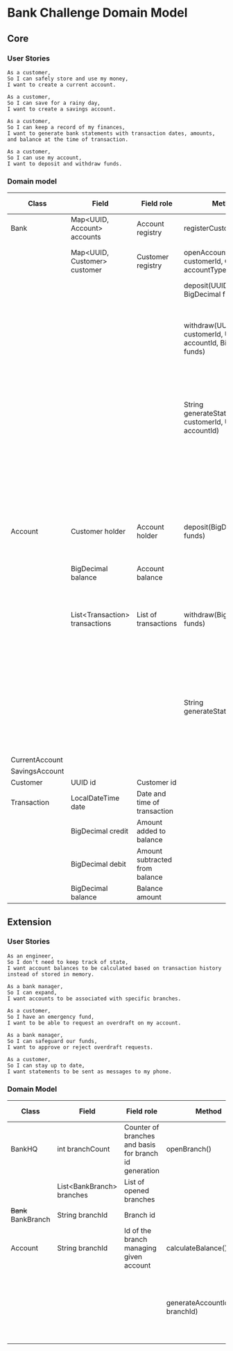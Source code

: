 # Bank Challenge Domain Model

## Core

### User Stories

```
As a customer,
So I can safely store and use my money,
I want to create a current account.
```
```
As a customer,
So I can save for a rainy day,
I want to create a savings account.
```
```
As a customer,
So I can keep a record of my finances,
I want to generate bank statements with transaction dates, amounts, and balance at the time of transaction.
```
```
As a customer,
So I can use my account,
I want to deposit and withdraw funds.
```

### Domain model

| Class          | Field                           | Field role                     | Method                                                      | Method Scenario                                             | Method Outcome                              |
| -------------- | ------------------------------- | ------------------------------ | ----------------------------------------------------------- | ----------------------------------------------------------- | ------------------------------------------- |
| Bank           | Map<UUID, Account> accounts     | Account registry               | registerCustomer()                                          | Registers new customer                                      | Customer id                                 |
|                | Map<UUID, Customer> customer    | Customer registry              | openAccount(UUID customerId, Class<T> accountType)          | Open account for a given customer                           | Account id                                  |
|                |                                 |                                | deposit(UUID accountId, BigDecimal funds)                   | If deposit is successful                                    | Return true                                 |
|                |                                 |                                |                                                             | If deposit is unsuccessful                                  | Return false                                |
|                |                                 |                                | withdraw(UUID customerId, UUID accountId, BigDecimal funds) | If withdrawal is successful                                 | Return true                                 |
|                |                                 |                                |                                                             | If withdrawal is unsuccessful                               | Return false                                |
|                |                                 |                                | String generateStatement(UUID customerId, UUID accountId)   | If authorization successful and transactions list not empty | Return bank statement                       |
|                |                                 |                                |                                                             | If authorization unsuccessful or transactions list empty    | Return empty String                         |
| Account        | Customer holder                 | Account holder                 | deposit(BigDecimal funds)                                   | If funds amount correct                                     | Add funds to balance and return true        |
|                | BigDecimal balance              | Account balance                |                                                             | If funds amount incorrect                                   | Return false                                |
|                | List\<Transaction> transactions | List of transactions           | withdraw(BigDecimal funds)                                  | If funds amount correct and <= balance                      | Subtract funds from balance and return true |
|                |                                 |                                |                                                             | If funds amount incorrect or > balance                      | Return false                                |
|                |                                 |                                | String generateStatement()                                  | If transactions list not empty                              | Return bank statement                       |
|                |                                 |                                |                                                             | If transactions list empty                                  | Return empty String                         |
| CurrentAccount |                                 |                                |                                                             |                                                             |                                             |
| SavingsAccount |                                 |                                |                                                             |                                                             |                                             |
| Customer       | UUID id                         | Customer id                    |                                                             |                                                             |                                             |
| Transaction    | LocalDateTime date              | Date and time of transaction   |                                                             |                                                             |                                             |
|                | BigDecimal credit               | Amount added to balance        |                                                             |                                                             |                                             |
|                | BigDecimal debit                | Amount subtracted from balance |                                                             |                                                             |                                             |
|                | BigDecimal balance              | Balance amount                 |                                                             |                                                             |                                             |

## Extension

### User Stories

```
As an engineer,
So I don't need to keep track of state,
I want account balances to be calculated based on transaction history instead of stored in memory.
```
```
As a bank manager,
So I can expand,
I want accounts to be associated with specific branches.
```
```
As a customer,
So I have an emergency fund,
I want to be able to request an overdraft on my account.
```
```
As a bank manager,
So I can safeguard our funds,
I want to approve or reject overdraft requests.
```
```
As a customer,
So I can stay up to date,
I want statements to be sent as messages to my phone.
```

### Domain Model

| Class               | Field                      | Field role                                             | Method                             | Method Scenario                                              | Method Outcome        |
| ------------------- | -------------------------- | ------------------------------------------------------ | ---------------------------------- | ------------------------------------------------------------ | --------------------- |
| BankHQ              | int branchCount            | Counter of branches and basis for branch id generation | openBranch()                       | Creates new branch and adds it to list                       | Return created branch |
|                     | List\<BankBranch> branches | List of opened branches                                |                                    |                                                              |                       |
| ~~Bank~~ BankBranch | String branchId            | Branch id                                              |                                    |                                                              |                       |
| Account             | String branchId            | Id of the branch managing given account                | calculateBalance()                 | Calculate balance based of transactions list (history)       | Return balance amount |
|                     |                            |                                                        | generateAccountId(String branchId) | Create account id with branch id in which it was opened as its last digits | Return account id     |
